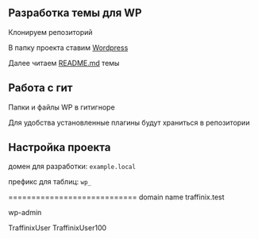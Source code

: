 ﻿## Разработка темы для WP

Клонируем репозиторий  

В папку проекта ставим [Wordpress](https://wordpress.org/download/)  

Далее читаем [README.md](https://github.com/andreysuha2/wp-start-theme/tree/master/wp-content/themes/wordpress-starter-theme) темы  

## Работа с гит

Папки и файлы WP в гитигноре  

Для удобства установленные плагины будут храниться в репозитории  

## Настройка проекта

домен для разработки: `example.local`  

префикс для таблиц: `wp_`  

============================
domain  name  traffinix.test

wp-admin

TraffinixUser
TraffinixUser100